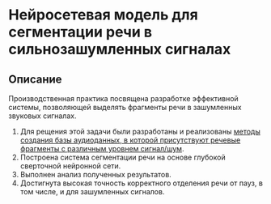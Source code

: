 # Нейросетевая модель для сегментации речи в сильнозашумленных сигналах

## Описание
Производственная практика посвящена разработке эффективной системы, позволяющей выделять фрагменты речи в зашумленных звуковых сигналах. 

1) Для рещения этой задачи были разработаны и реализованы [методы создания базы аудиоданных, в которой присутствуют речевые фрагменты с различным уровнем сигнал/шум](https://git.cosmos.msu.ru/ivan.litvinov/nn_sound_data_base/-/tree/main). 
2) Построена система сегментации речи на основе глубокой сверточной нейронной сети. 
3) Выполнен анализ полученных результатов. 
4) Достигнута высокая точность корректного отделения речи от пауз, в том числе, и для зашумленных сигналов. 
